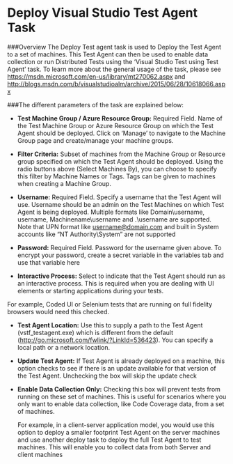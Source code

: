 # Deploy Visual Studio Test Agent Task

###Overview
The Deploy Test agent task is used to Deploy the Test Agent to a set of machines. This Test Agent can then be used to enable data collection or run Distributed Tests using the ‘Visual Studio Test using Test Agent’ task. 
To learn more about the general usage of the task, please see https://msdn.microsoft.com/en-us/library/mt270062.aspx and http://blogs.msdn.com/b/visualstudioalm/archive/2015/06/28/10618066.aspx

###The different parameters of the task are explained below:

- **Test Machine Group / Azure Resource Group:**	Required Field. Name of the Test Machine Group or Azure Resource Group on which the Test Agent should be deployed. Click on ‘Manage’ to navigate to the Machine Group page and create/manage your machine groups.    

- **Filter Criteria:**	Subset of machines from the Machine Group or Resource group specified on which the Test Agent should be deployed. Using the radio buttons above (Select Machines By), you can choose to specify this filter by Machine Names or Tags. Tags can be given to machines when creating a Machine Group.

- **Username:**	Required Field. Specify a username that the Test Agent will use. Username should be an admin on the Test Machines on which Test Agent is being deployed. Multiple formats like Domain\username, username, Machinename\username and .\username are supported. Note that UPN format like username@domain.com and built in System accounts like “NT Authority\System” are not supported

- **Password:**	Required Field. Password for the username given above. To encrypt your password, create a secret variable in the variables tab and use that variable here

- **Interactive Process:**	Select to indicate that the Test Agent should run as an interactive process. This is required when you are dealing with UI elements or starting applications during your tests. 

For example, Coded UI or Selenium tests that are running on full fidelity browsers would need this checked.

- **Test Agent Location:**	Use this to supply a path to the Test Agent (vstf_testagent.exe) which is different from the default (http://go.microsoft.com/fwlink/?LinkId=536423). You can specify a local path or a network location. 

- **Update Test Agent:**	If Test Agent is already deployed on a machine, this option checks to see if there is an update available for that version of the Test Agent. Unchecking the box will skip the update check

- **Enable Data Collection Only:**	Checking this box will prevent tests from running on these set of machines. This is useful for scenarios where you only want to enable data collection, like Code Coverage data, from a set of machines.

  For example, in a client-server application model, you would use this option to deploy a smaller footprint Test Agent on the server machines and use another deploy task to deploy the full Test Agent to test machines. This will enable you to collect data from both Server and client machines
